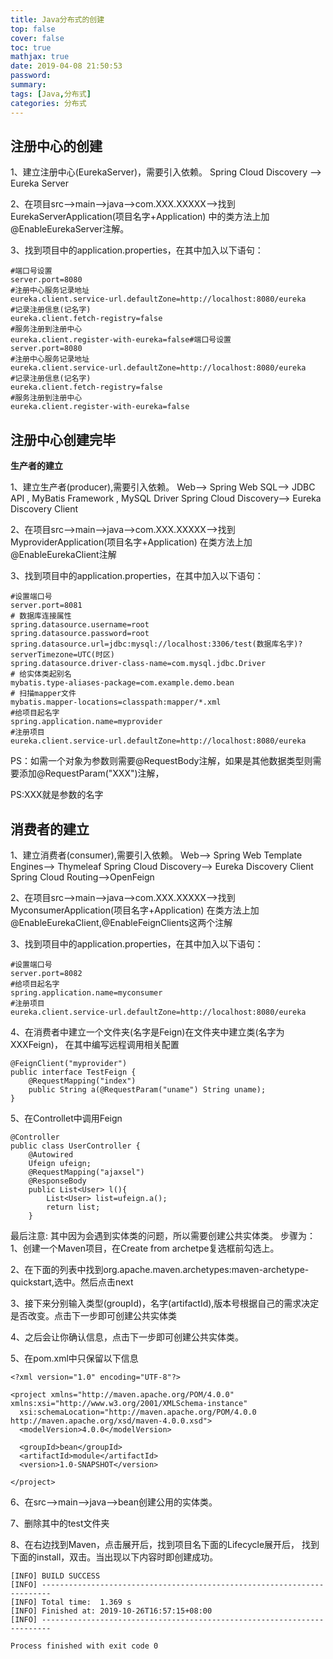 ```yaml
---
title: Java分布式的创建
top: false
cover: false
toc: true
mathjax: true
date: 2019-04-08 21:50:53
password:
summary:
tags: [Java,分布式]
categories: 分布式
---
```



## 注册中心的创建

1、建立注册中心(EurekaServer)，需要引入依赖。
Spring Cloud Discovery --> Eureka Server

2、在项目src-->main-->java-->com.XXX.XXXXX-->找到EurekaServerApplication(项目名字+Application)
中的类方法上加@EnableEurekaServer注解。

3、找到项目中的application.properties，在其中加入以下语句：

```
#端口号设置
server.port=8080
#注册中心服务记录地址
eureka.client.service-url.defaultZone=http://localhost:8080/eureka
#记录注册信息(记名字)
eureka.client.fetch-registry=false
#服务注册到注册中心
eureka.client.register-with-eureka=false#端口号设置
server.port=8080
#注册中心服务记录地址
eureka.client.service-url.defaultZone=http://localhost:8080/eureka
#记录注册信息(记名字)
eureka.client.fetch-registry=false
#服务注册到注册中心
eureka.client.register-with-eureka=false
```

## 注册中心创建完毕

**生产者的建立**

1、建立生产者(producer),需要引入依赖。
Web--> Spring Web
SQL--> JDBC API , MyBatis Framework , MySQL Driver
Spring Cloud Discovery--> Eureka Discovery Client

2、在项目src-->main-->java-->com.XXX.XXXXX-->找到MyproviderApplication(项目名字+Application)
在类方法上加@EnableEurekaClient注解

3、找到项目中的application.properties，在其中加入以下语句：
```
#设置端口号
server.port=8081
# 数据库连接属性
spring.datasource.username=root
spring.datasource.password=root
spring.datasource.url=jdbc:mysql://localhost:3306/test(数据库名字)?serverTimezone=UTC(时区)
spring.datasource.driver-class-name=com.mysql.jdbc.Driver
# 给实体类起别名
mybatis.type-aliases-package=com.example.demo.bean
# 扫描mapper文件
mybatis.mapper-locations=classpath:mapper/*.xml
#给项目起名字
spring.application.name=myprovider
#注册项目
eureka.client.service-url.defaultZone=http://localhost:8080/eureka
```

PS：如需一个对象为参数则需要@RequestBody注解，如果是其他数据类型则需要添加@RequestParam("XXX")注解，

PS:XXX就是参数的名字

## 消费者的建立
1、建立消费者(consumer),需要引入依赖。
Web--> Spring Web
Template Engines--> Thymeleaf
Spring Cloud Discovery--> Eureka Discovery Client
Spring Cloud Routing-->OpenFeign

2、在项目src-->main-->java-->com.XXX.XXXXX-->找到MyconsumerApplication(项目名字+Application)
在类方法上加@EnableEurekaClient,@EnableFeignClients这两个注解

3、找到项目中的application.properties，在其中加入以下语句：

```
#设置端口号
server.port=8082
#给项目起名字
spring.application.name=myconsumer
#注册项目
eureka.client.service-url.defaultZone=http://localhost:8080/eureka
```

4、在消费者中建立一个文件夹(名字是Feign)在文件夹中建立类(名字为XXXFeign)，
在其中编写远程调用相关配置

```
@FeignClient("myprovider")
public interface TestFeign {
    @RequestMapping("index")
    public String a(@RequestParam("uname") String uname);
}
```

5、在Controllet中调用Feign
```
@Controller
public class UserController {
    @Autowired
    Ufeign ufeign;
    @RequestMapping("ajaxsel")
    @ResponseBody
    public List<User> l(){
        List<User> list=ufeign.a();
        return list;
    }
```

最后注意:
其中因为会遇到实体类的问题，所以需要创建公共实体类。
步骤为：
1、创建一个Maven项目，在Create from archetpe复选框前勾选上。

2、在下面的列表中找到org.apache.maven.archetypes:maven-archetype-quickstart,选中。然后点击next

3、接下来分别输入类型(groupId)，名字(artifactId),版本号根据自己的需求决定是否改变。点击下一步即可创建公共实体类

4、之后会让你确认信息，点击下一步即可创建公共实体类。

5、在pom.xml中只保留以下信息

```
<?xml version="1.0" encoding="UTF-8"?>
 
<project xmlns="http://maven.apache.org/POM/4.0.0" xmlns:xsi="http://www.w3.org/2001/XMLSchema-instance"
  xsi:schemaLocation="http://maven.apache.org/POM/4.0.0 http://maven.apache.org/xsd/maven-4.0.0.xsd">
  <modelVersion>4.0.0</modelVersion>
 
  <groupId>bean</groupId>
  <artifactId>module</artifactId>
  <version>1.0-SNAPSHOT</version>
 
</project>
```

6、在src-->main-->java-->bean创建公用的实体类。

7、删除其中的test文件夹

8、在右边找到Maven，点击展开后，找到项目名下面的Lifecycle展开后，
找到下面的install，双击。当出现以下内容时即创建成功。

```
[INFO] BUILD SUCCESS
[INFO] ------------------------------------------------------------------------
[INFO] Total time:  1.369 s
[INFO] Finished at: 2019-10-26T16:57:15+08:00
[INFO] ------------------------------------------------------------------------

Process finished with exit code 0
```
